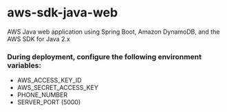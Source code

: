 # aws-sdk-java-web
AWS Java web application using Spring Boot, Amazon DynamoDB, and the AWS SDK for Java 2.x

### During deployment, configure the following environment variables:
- AWS_ACCESS_KEY_ID
- AWS_SECRET_ACCESS_KEY
- PHONE_NUMBER
- SERVER_PORT (5000)
